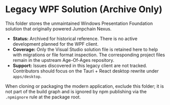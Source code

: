 # Legacy WPF Solution (Archive Only)

This folder stores the unmaintained Windows Presentation Foundation solution that originally powered Jumpchain Nexus.

- **Status:** Archived for historical reference. There is no active development planned for the WPF client.
- **Coverage:** Only the Visual Studio solution file is retained here to help with migrations or file format inspection. The corresponding project files remain in the upstream Age-Of-Ages repository.
- **Support:** Issues discovered in this legacy client are not tracked. Contributors should focus on the Tauri + React desktop rewrite under `apps/desktop`.

When cloning or packaging the modern application, exclude this folder; it is not part of the build graph and is ignored by npm publishing via the `.npmignore` rule at the package root.

